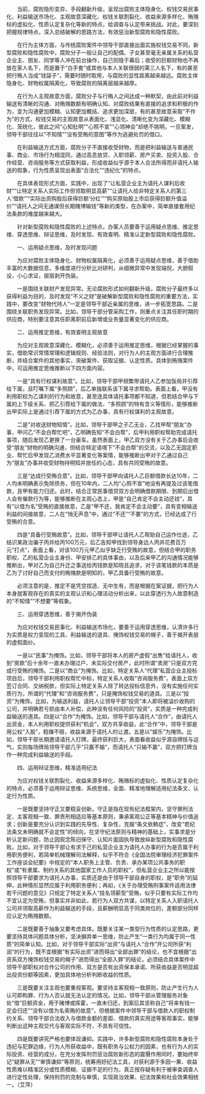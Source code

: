 　　当前，腐败隐形变异、手段翻新升级，呈现出腐败主体隐身化、权钱交易民事化、利益输送市场化、主观故意深藏化、权钱关联割裂化、收益来源多样化、贿赂标的虚拟化、性质认定复杂化等新的特点，给调查与认定带来挑战。对此，要深刻把握规律特点，深入总结破解的思路方法，有效惩治新型腐败和隐性腐败。

　　在行为主体方面，与传统腐败案件中领导干部直接出面实施权钱交易不同，新型腐败和隐性腐败中，腐败分子一般让自己的配偶、子女甚至毫无亲属关系的私营企业主、朋友、同学等人冲在前台操作，自己则隐于幕后；收受的巨额财物也不再放在家人名下，而是置于“白手套”或其他与本人关联很弱的第三人名下，有的甚至把行贿人当成“钱袋子”，需要时随时取用，与腐败的显性距离越来越远。腐败主体隐身化、财物权属隔离化，导致腐败的隔离层越来越厚。

　　在行为人主观故意方面，腐败分子与行贿人之间达成一种默契，由此前对利益输送有清晰的沟通、对贿赂数额有明确认知、对腐败结果有直接的追求和积极的作为，变为沟通更加模糊、认知更加概括、追求更加深层，有的甚至故意采取“不作为”的方式，权钱交易的主观故意从表面化、浅显化、清晰化变为深藏化、模糊化、笼统化，彼此之间“心知肚明”“心照不宣”“心领神会”却绝不挑明，一旦案发，领导干部往往以“不知情”“没有受贿的意图”等作为逃避处罚的借口。

　　在利益输送方式方面，腐败分子不直接收受财物，而是把利益输送与普通民事、商业、市场行为相混同，通过高息放贷、入职领薪、房产买卖、投资入股、合作经营、咨询服务等方式获取利益，形成收益似乎源于本人合法所得而非请托人输送的假象，行为性质呈现出表面“合法化”“违纪化”的特点。

　　在具体表现形式方面，实践中，出现了“让私营企业主为请托人谋利后收财”“让特定关系人实际工作但领取明显高薪”“让请托人给非特定关系人的第三人‘借款’”“实际出资购股后获得巨额‘分红’”“购买原始股上市后获得巨额升值溢价”“请托人之间无通谋但长期赌博输钱”等新的类型，在办案中，简单直接套用纪法条款的难度越来越大。

　　针对新型腐败和隐性腐败的上述特点，办案人员要善于运用疑点思维、推定思维、穿透思维、辩证思维，及时发现、有效查明、精准认定新型腐败和隐性腐败。

　　一、运用疑点思维，及时发现问题

　　为应对腐败主体隐身化、财物权属隔离化，必须善于运用疑点思维，善于借助丰富的大数据信息，多维度进行分析比对研判，从细微异常中发现端倪，大胆假设，小心求证，层层剥开伪装。

　　一是围绕关联财产发现异常。无论腐败形式如何翻新升级，腐败分子最终多以获得利益为目的，及时发现“不义之财”是破解新型腐败和隐性腐败的重要方法，实践中，要改变“财物代持人”一定是领导干部近亲属的思维，进一步拓宽思路。二是围绕关联职务发现异常。比如，领导干部分管采购工作，则重点关注其任职时期的供应商，特别要注意其任职离职前后新增或业务量显著变化的供应商。

　　二、运用推定思维，有效查明主观故意

　　为应对主观故意深藏化、模糊化，必须善于运用推定思维，根据已经掌握的事实，借助常识常情常理和逻辑规则、经验法则，对行为人的主观方面进行合理推断，并结合案件的其他事实，突破案件、获取证据、认定性质。具体到贿赂案件中，可运用推定思维推断以下四方面内容。

　　一是“具有行权谋利故意”。比如，领导干部甲频繁带请托人乙参加饭局并引荐给下属，且叮嘱下属“多照顾”，后乙单独联系该下属寻求帮助。表面上看，甲没有利用职权为乙谋利的行为和故意，甚至连具体请托事项都不知道，但若结合甲与下属的上下级关系、把乙引荐给下属的做法、“多照顾”的特有含义等情形，能够推断出甲实际上是通过引荐下属的方式为乙办事，具有行权谋利的主观故意。

　　二是“对收送财物知情”。比如，领导干部甲之子乙无业，乙找甲帮“朋友”办事，甲问乙“不会白帮忙吧”，乙明确告知“不会白帮”，后甲利用职权帮助完成请托事项，随后发现乙更换了一台豪车。虽然表面上，甲乙双方没有关于乙办事后会收受“朋友”财物的明确沟通，但结合特定语境下“不会白帮”的交流，以及乙无固定职业、帮忙后甲发现乙消费水平显著变化等案情，能够推断出甲对于乙通过自己为“朋友”办事并收受财物持明知并放任的心态，具有共同受贿的故意。

　　三是“达成行受贿合意”。比如，领导干部甲向请托人乙巨额借款长达10年，二人均未明确表示免除债务，但在10年内，二人均“心照不宣”地没有再提及过该笔借款，且甲有能力归还。此时，结合正常民事借贷双方会明确借款期限、到期后出借人会有催款行为等，能够推断在主观心态上，甲是“自己肯定不会主动还钱”，具有“以借为名”受贿的直接故意，乙是“甲不还，我肯定不会主动要”，具有变相输送利益的间接故意，二人在“悄无声息”中，通过“不还”“不要”的方式，已经达成了行受贿的合意。

　　四是“具备行受贿故意”。比如，领导干部甲让请托人乙帮助自己运作仕途，乙结识某政治骗子丙并给丙100万元，后乙告知甲找到领导身边人丙并花费百万元“打点”，表面上看，对该100万元甲乙似乎缺乏行受贿的故意，但结合甲的职务职权、乙的私营企业主身份、甲安排乙的具体事由，以及后来甲乙的沟通情况能够推断出，甲对乙为自己升迁之事送给丙钱款是知晓且追求，对于该笔钱款的本质是乙为了讨好自己而支付的贿赂款是明知的，甲乙具备行受贿的故意。

　　必须注意的是，推定不是凭空捏造、无中生有，而是根据在案证据，把行为人本身就客观存在的真实的主观认识和心理活动分析出来，以此穿透行为人故意制造的“不知情”“不想要”等假象。

　　三、运用穿透思维，善于揭开伪装

　　为应对权钱交易民事化、利益输送市场化，要善于运用穿透思维，认清许多行为实质是权力变现的工具、利益输送的道具、掩饰权钱交易的幌子，善于揭开表层的虚假面纱。

　　一是以“民事”为掩饰。比如，领导干部将本人的房产虚假“出售”给请托人，收到“房款”后十余年一直未办理过户、未实际交付房产，此时所谓“卖房”只是双方完成行受贿的掩饰。二是以“商业”为掩饰。比如，特定关系人“代理”私营企业主投标项目后，领导干部利用职权帮忙中标，特定关系人收取“咨询服务费”，表面上双方签订合同、交纳税款，但实际上特定关系人除了转达投标信息外，没有实施任何实质行为，所谓的“代理”和“咨询服务费”，只是掩饰权钱交易的道具。三是以“投资”为掩饰。比如，为输送利益，请托人让领导干部“投资”本人即将被溢价收购的公司，并明确若亏损由本人补偿，此种没有任何风险的“投资”，实质是一种完成利益输送的道具。四是以“合作”为掩饰。比如，领导干部与请托人“合作”，由请托人出资金，本人利用职权提供获利“机会”，双方共享收益，此“合作”中，领导干部是用公权“入股”，稳赚不赔，收益来源于请托人的让渡。五是以“娱乐”为掩饰。比如，领导干部长期邀请请托人打牌，最终获利巨大，表面看收益似乎源自牌技与运气，实则每场牌局领导干部几乎“只赢不输”，而请托人“只输不赢”，双方把打牌当作一种完成利益输送的手段。

　　四、运用辩证思维，精准适用纪法

　　为应对权钱关联割裂化、收益来源多样化、贿赂标的虚拟化、性质认定复杂化的特点，必须善于运用辩证思维、系统思维，全面、精准地理解适用纪法条文、认定行为性质。

　　一是既要坚持守正又要稳妥创新。守正是指在现有纪法框架内，坚守罪刑法定、主客观相一致、罪责刑相适应等基本原则，秉承客观公正等基本精神与价值追求；创新是要充分认识到实践的先导性、复杂性，克服“条文依赖症”，改变“若纪法条文未明确就不会定性”的倾向，在坚守纪法原则与精神的基础上，实事求是分析认定新问题，防止因观念陈旧保守、认知片面固执导致放纵新型腐败和隐性腐败。比如，对于领导干部让有求于己的私营企业主为请托人办事的行为是否属于利用职务便利，若简单机械理解司法解释，似乎不符合《全国法院审理经济犯罪案件工作座谈会纪要》中规定的“本人职务上主管、负责、承办某项公共事务的职权”或“有隶属、制约关系的其他国家工作人员的职权”，但私营企业主之所以能按照领导干部要求为请托人办事，实质还是由于领导干部自身的职权，是“职务”的延伸，此种情形显然应属于利用职务便利；再如，《关于办理受贿刑事案件适用法律若干问题的意见》只规定了特定关系人“挂名领薪型”受贿，似乎只要有实际工作均不宜认定为受贿，但事实并非如此，若行为人双方共谋，以特定关系人入职请托人公司并领取高薪作为利益输送的手段，且薪酬明显高于同类岗位的，差额部分同样应认定为贿赂数额。

　　二是既要善于抽象又要考虑具体。既要关注某一类型行为性质的认定思路，更要坚持具体问题具体分析，坚决摒弃单一思维，防止产生“一类行为均属于同一性质”的简单认知。比如，对于领导干部实际“出资”与请托人“合作”开公司所获“利润”的行为，既不宜根据“有实际出资”进而得出“全部出罪”的结论，也不宜根据“出资系双方掩饰权钱交易的幌子”进而得出“全部入罪”的结论，必须结合具体案件中领导干部职权对合作公司的作用、双方是否有出资保本承诺、所获收益是否明显超出投资份额等因素，更加具体地分析判断收益的性质。

　　三是既要关注主观也要重视客观。要坚持主客观相一致原则，防止产生行为人认可即构罪、行为人否认就无法认定的情况。比如，领导干部从管理服务对象处“借”巨额资金，用于赌博或挥霍，一直未归还，到案后其坚称自己“将来有钱一定会归还”“没有以借为名索贿的故意”，但根据案件中领导干部与借款人的职权制约关系、领导干部合法收入与借款金额的差距、借款的真实用途等客观事实，能够判断出这种主观交代与客观实际不符，不具有可信性。

　　四是既要讲究严格也要体现谦抑。实践中，许多新型腐败和隐性腐败本身处于违纪与犯罪边缘，行为人所获收益中，既有职务与公权力的因素，也有行为人的实际投资、经营的成分，在充分发挥刑罚惩治腐败新形态的震慑作用同时，要始终牢记“疑罪从无”“审慎谦抑”等原则，统筹用好纪法工具，对获利源于多因一果、收益性质难以精准区分或性质模糊、证据不足的行为，真正按存疑有利于被审查调查人进行定性处理，保持刑罚的克制与审慎，实现政治效果、纪法效果和社会效果相统一。（艾萍）